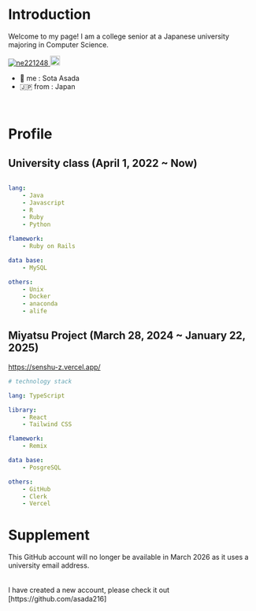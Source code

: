 # Introduction
Welcome to my page! I am a college senior at a Japanese university majoring in Computer Science.
<p align="left">
  <a href="https://github.com/ne221248/ne221248/">
    <img src="https://komarev.com/ghpvc/?username=ne221248" alt="ne221248" />
  </a>
  <a href="https://github.com/ne221248">
    <img height="20" src="https://img.shields.io/github/followers/ne221248?label=follow&logo=github&style=flat" />
  </a>
  
</p>

  - 👤 me : Sota Asada
  - 🇯🇵 from : Japan

<br>

# Profile

## University class (April 1, 2022 ~ Now)

```yaml

lang:
    - Java
    - Javascript
    - R
    - Ruby
    - Python

flamework:
    - Ruby on Rails

data base: 
    - MySQL

others:
    - Unix
    - Docker
    - anaconda
    - alife

```

## Miyatsu Project (March 28, 2024 ~ January 22, 2025)
https://senshu-z.vercel.app/
```yaml
# technology stack

lang: TypeScript

library:
    - React
    - Tailwind CSS

flamework:
    - Remix

data base:
    - PosgreSQL

others:
    - GitHub
    - Clerk
    - Vercel

```

# Supplement
This GitHub account will no longer be available in March 2026 as it uses a university email address.

<!--
This GitHub account is no longer available because it uses a university email address.
-->

<br>
I have created a new account, please check it out　[https://github.com/asada216]

     
